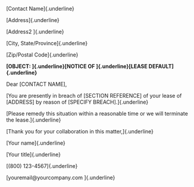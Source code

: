 [Contact Name]{.underline}

[Address]{.underline}

[Address2 ]{.underline}

[City, State/Province]{.underline}

[Zip/Postal Code]{.underline}

**[OBJECT: ]{.underline}[NOTICE OF ]{.underline}[LEASE
DEFAULT]{.underline}**

Dear \[CONTACT NAME\],

[You are presently in breach of \[SECTION REFERENCE\] of your lease of
\[ADDRESS\] by reason of \[SPECIFY BREACH\].]{.underline}

[Please remedy this situation within a reasonable time or we will
terminate the lease.]{.underline}

[Thank you for your collaboration in this matter,]{.underline}

[Your name]{.underline}

[Your title]{.underline}

[(800) 123-4567]{.underline}

[youremail\@yourcompany.com ]{.underline}
